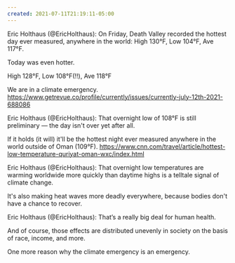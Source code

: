 ```yaml
---
created: 2021-07-11T21:19:11-05:00
---
```


Eric Holthaus (@EricHolthaus): On Friday, Death Valley recorded the hottest day ever measured, anywhere in the world: High 130°F, Low 104°F, Ave 117°F.

Today was even hotter.

High 128°F, Low 108°F(:bangbang:), Ave 118°F

We are in a climate emergency.
https://www.getrevue.co/profile/currently/issues/currently-july-12th-2021-688086

Eric Holthaus (@EricHolthaus): That overnight low of 108°F is still preliminary — the day isn't over yet after all.

If it holds (it will) it'll be the hottest night ever measured anywhere in the world outside of Oman (109°F).
https://www.cnn.com/travel/article/hottest-low-temperature-quriyat-oman-wxc/index.html

Eric Holthaus (@EricHolthaus): That overnight low temperatures are warming worldwide more quickly than daytime highs is a telltale signal of climate change.

It's also making heat waves more deadly everywhere, because bodies don't have a chance to recover.

Eric Holthaus (@EricHolthaus): That’s a really big deal for human health.

And of course, those effects are distributed unevenly in society on the basis of race, income, and more.

One more reason why the climate emergency is an emergency.
